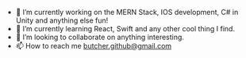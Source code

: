 
- 🔭 I’m currently working on the MERN Stack, IOS development, C# in Unity and anything else fun!
- 🌱 I’m currently learning React, Swift and any other cool thing I find.
- 👯 I’m looking to collaborate on anything interesting. 
- 📫 How to reach me butcher.github@gmail.com
